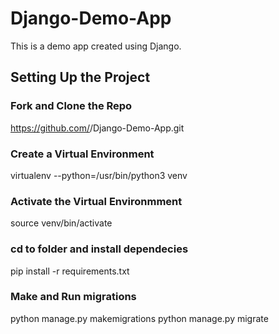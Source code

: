 # Django-Demo-App
This is a demo app created using  Django.

## Setting Up the Project

### Fork and Clone the Repo
https://github.com/<github-handle>/Django-Demo-App.git

### Create a Virtual Environment
virtualenv --python=/usr/bin/python3 venv

### Activate the Virtual Environmment
source venv/bin/activate

### cd to folder and install dependecies
pip install -r requirements.txt

### Make and Run migrations
python manage.py makemigrations
python manage.py migrate


